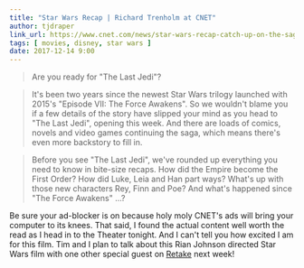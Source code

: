 ```yaml
---
title: "Star Wars Recap | Richard Trenholm at CNET"
author: tjdraper
link_url: https://www.cnet.com/news/star-wars-recap-catch-up-on-the-saga-before-last-jedi/
tags: [ movies, disney, star wars ]
date: 2017-12-14 9:00
---
```


> Are you ready for "The Last Jedi"?

> It's been two years since the newest Star Wars trilogy launched with 2015's "Episode VII: The Force Awakens". So we wouldn't blame you if a few details of the story have slipped your mind as you head to "The Last Jedi", opening this week. And there are loads of comics, novels and video games continuing the saga, which means there's even more backstory to fill in. 

> Before you see "The Last Jedi", we've rounded up everything you need to know in bite-size recaps. How did the Empire become the First Order? How did Luke, Leia and Han part ways? What's up with those new characters Rey, Finn and Poe? And what's happened since "The Force Awakens" ...?

Be sure your ad-blocker is on because holy moly CNET's ads will bring your computer to its knees. That said, I found the actual content well worth the read as I head in to the Theater tonight. And I can't tell you how excited I am for this film. Tim and I plan to talk about this Rian Johnson directed Star Wars film with one other special guest on [Retake](https://nightowl.fm/retake) next week!
